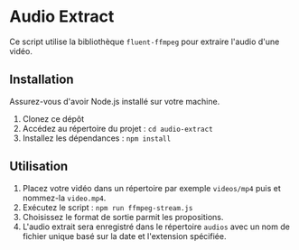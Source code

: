 # Audio Extract

Ce script utilise la bibliothèque `fluent-ffmpeg` pour extraire l'audio d'une vidéo.

## Installation

Assurez-vous d'avoir Node.js installé sur votre machine.

1. Clonez ce dépôt
2. Accédez au répertoire du projet : `cd audio-extract`
3. Installez les dépendances : `npm install`

## Utilisation

1. Placez votre vidéo dans un répertoire par exemple `videos/mp4` puis et nommez-la `video.mp4`.
2. Exécutez le script : `npm run ffmpeg-stream.js`
3. Choisissez le format de sortie parmit les propositions.
4. L'audio extrait sera enregistré dans le répertoire `audios` avec un nom de fichier unique basé sur la date et l'extension spécifiée.
